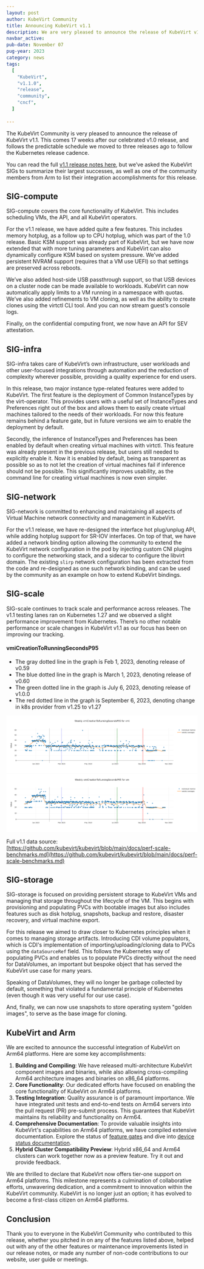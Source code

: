 ```yaml
---
layout: post
author: KubeVirt Community
title: Announcing KubeVirt v1.1
description: We are very pleased to announce the release of KubeVirt v1.1!
navbar_active: 
pub-date: November 07
pug-year: 2023
category: news
tags:
  [
    "KubeVirt",
    "v1.1.0",
    "release",
    "community",
    "cncf",
  ]

---
```


The KubeVirt Community is very pleased to announce the release of KubeVirt v1.1. This comes 17 weeks after our celebrated v1.0 release, and follows the predictable schedule we moved to three releases ago to follow the Kubernetes release cadence.

You can read the full [v1.1 release notes here](https://github.com/kubevirt/kubevirt/releases/tag/v1.1.0), but we’ve asked the KubeVirt SIGs to summarize their largest successes, as well as one of the community members from Arm to list their integration accomplishments for this release. 

## SIG-compute
SIG-compute covers the core functionality of KubeVirt. This includes scheduling VMs, the API, and all KubeVirt operators.

For the v1.1 release, we have added quite a few features. This includes memory hotplug, as a follow up to CPU hotplug, which was part of the 1.0 release. Basic KSM support was already part of KubeVirt, but we have now extended that with more tuning parameters and KubeVirt can also dynamically configure KSM based on system pressure. We’ve added persistent NVRAM support (requires that a VM use UEFI) so that settings are preserved across reboots. 

We’ve also added host-side USB passthrough support, so that USB devices on a cluster node can be made available to workloads. KubeVirt can now automatically apply limits to a VM running in a namespace with quotas. We’ve also added refinements to VM cloning, as well as the ability to create clones using the virtctl CLI tool. And you can now stream guest’s console logs. 

Finally, on the confidential computing front, we now have an API for SEV attestation. 
 
## SIG-infra
SIG-infra takes care of KubeVirt’s own infrastructure, user workloads and other user-focused integrations through automation and the reduction of complexity wherever possible, providing a quality experience for end users.

In this release, two major instance type-related features were added to KubeVirt. The first feature is the deployment of Common InstanceTypes by the virt-operator. This provides users with a useful set of InstanceTypes and Preferences right out of the box and allows them to easily create virtual machines tailored to the needs of their workloads. For now this feature remains behind a feature gate, but in future versions we aim to enable the deployment by default. 

Secondly, the inference of InstanceTypes and Preferences has been enabled by default when creating virtual machines with virtctl. This feature was already present in the previous release, but users still needed to explicitly enable it. Now it is enabled by default, being as transparent as possible so as to not let the creation of virtual machines fail if inference should not be possible. This significantly improves usability, as the command line for creating virtual machines is now even simpler.

## SIG-network
SIG-network is committed to enhancing and maintaining all aspects of Virtual Machine network connectivity and management in KubeVirt.

For the v1.1 release, we have re-designed the interface hot plug/unplug API, while adding hotplug support for SR-IOV interfaces. On top of that, we have added a network binding option allowing the community to extend the KubeVirt network configuration in the pod by injecting custom CNI plugins to configure the networking stack, and a sidecar to configure the libvirt domain. The existing `slirp` network configuration has been extracted from the code and re-designed as one such network binding, and can be used by the community as an example on how to extend KubeVirt bindings.

## SIG-scale
SIG-scale continues to track scale and performance across releases.  The v1.1 testing lanes ran on Kubernetes 1.27 and we observed a slight performance improvement from Kubernetes.  There’s no other notable performance or scale changes in KubeVirt v1.1 as our focus has been on improving our tracking.

#### vmiCreationToRunningSecondsP95
* The gray dotted line in the graph is Feb 1, 2023, denoting release of v0.59
* The blue dotted line in the graph is March 1, 2023, denoting release of v0.60
* The green dotted line in the graph is July 6, 2023, denoting release of v1.0.0
* The red dotted line in the graph is September 6, 2023, denoting change in k8s provider from v1.25 to v1.27

![Alt text](/assets/2023-11-07-Announcing-KubeVirt-v1-1/vmi-p95-Creation-to-Running.png)
![Alt text](/assets/2023-11-07-Announcing-KubeVirt-v1-1/vm-p95-Creation-to-Running.png)


Full v1.1 data source: [https://github.com/kubevirt/kubevirt/blob/main/docs/perf-scale-benchmarks.md](https://github.com/kubevirt/kubevirt/blob/main/docs/perf-scale-benchmarks.md)


## SIG-storage
SIG-storage is focused on providing persistent storage to KubeVirt VMs and managing that storage throughout the lifecycle of the VM. This begins with provisioning and populating PVCs with bootable images but also includes features such as disk hotplug, snapshots, backup and restore, disaster recovery, and virtual machine export.

For this release we aimed to draw closer to Kubernetes principles when it comes to managing storage artifacts. Introducing CDI volume populators, which is CDI's implementation of importing/uploading/cloning data to PVCs using the `dataSourceRef` field. This follows the Kubernetes way of populating PVCs and enables us to populate PVCs directly without the need for DataVolumes, an important but bespoke object that has served the KubeVirt use case for many years.

Speaking of DataVolumes, they will no longer be garbage collected by default, something that violated a fundamental principle of Kubernetes (even though it was very useful for our use case).

And, finally, we can now use snapshots to store operating system "golden images", to serve as the base image for cloning.

## KubeVirt and Arm
We are excited to announce the successful integration of KubeVirt on Arm64 platforms. Here are some key accomplishments:
1. 	**Building and Compiling**: We have released multi-architecture KubeVirt component images and binaries, while also allowing cross-compiling Arm64 architecture images and binaries on x86_64 platforms.
2. 	**Core Functionality**: Our dedicated efforts have focused on enabling the core functionality of KubeVirt on Arm64 platforms.
3. 	**Testing Integration**: Quality assurance is of paramount importance. We have integrated unit tests and end-to-end tests on Arm64 servers into the pull request (PR) pre-submit process. This guarantees that KubeVirt maintains its reliability and functionality on Arm64.
4. 	**Comprehensive Documentation**: To provide valuable insights into KubeVirt's capabilities on Arm64 platforms, we have compiled extensive documentation. Explore the status of [feature gates](https://kubevirt.io/user-guide/operations/feature_gate_status_on_Arm64/ ) and dive into [device status documentation](https://kubevirt.io/user-guide/virtual_machines/device_status_on_Arm64/).
5.  **Hybrid Cluster Compatibility Preview**: Hybrid x86_64 and Arm64 clusters can work together now as a preview feature. Try it out and provide feedback.

We are thrilled to declare that KubeVirt now offers tier-one support on Arm64 platforms. This milestone represents a culmination of collaborative efforts, unwavering dedication, and a commitment to innovation within the KubeVirt community. KubeVirt is no longer just an option; it has evolved to become a first-class citizen on Arm64 platforms.

## Conclusion
Thank you to everyone in the KubeVirt Community who contributed to this release, whether you pitched in on any of the features listed above, helped out with any of the other features or maintenance improvements listed in our release notes, or made any number of non-code contributions to our website, user guide or meetings. 


